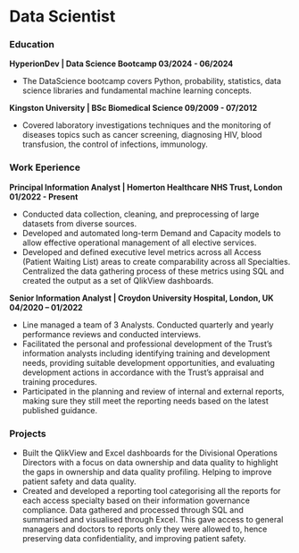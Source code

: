 # Data Scientist  

### Education
**HyperionDev | Data Science Bootcamp 03/2024 - 06/2024**
   - The DataScience bootcamp covers Python, probability, statistics, data science libraries and fundamental machine learning concepts.

**Kingston University | BSc Biomedical Science 09/2009 - 07/2012**
   - Covered laboratory investigations techniques and the monitoring of diseases topics such as cancer screening, diagnosing
     HIV, blood transfusion, the control of infections, immunology.

### Work Eperience
**Principal Information Analyst | Homerton Healthcare NHS Trust, London 01/2022 - Present**
   - Conducted data collection, cleaning, and preprocessing of large datasets from diverse sources.
   - Developed and automated long-term Demand and Capacity models to allow effective operational management of all
     elective services.
   - Developed and defined executive level metrics across all Access (Patient Waiting List) areas to create comparability across
     all Specialties. Centralized the data gathering process of these metrics using SQL and created the output as a set of QlikView
     dashboards.

**Senior Information Analyst | Croydon University Hospital, London, UK 04/2020 – 01/2022**
  - Line managed a team of 3 Analysts. Conducted quarterly and yearly performance reviews and conducted interviews.
  - Facilitated the personal and professional development of the Trust’s information analysts including identifying training and development needs, providing suitable development opportunities, and 
    evaluating development actions in accordance
    with the Trust’s appraisal and training procedures.
  - Participated in the planning and review of internal and external reports, making sure they still meet the reporting needs
    based on the latest published guidance.

### Projects
  - Built the QlikView and Excel dashboards for the Divisional Operations Directors with a focus on data ownership and data quality to highlight the gaps in ownership and data quality profiling. Helping 
    to improve patient safety and data quality.
  - Created and developed a reporting tool categorising all the reports for each access specialty based on their information governance compliance. Data gathered and processed through SQL and summarised 
    and visualised through Excel. This gave access to general managers and doctors to reports only they were allowed to, hence preserving data confidentiality, and improving patient safety.
